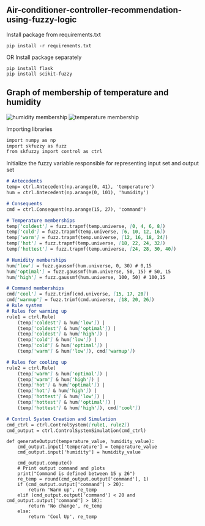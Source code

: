 ## Air-conditioner-controller-recommendation-using-fuzzy-logic

Install package from requirements.txt
```
pip install -r requirements.txt
````
OR
Install package separately
```
pip install flask
pip install scikit-fuzzy
```
## Graph of membership of temperature and humidity
![humidity membership](https://user-images.githubusercontent.com/45820805/219877617-8b9d089c-0f3c-42e4-8aba-abf0c3c19f2e.png)
![temperature membership](https://user-images.githubusercontent.com/45820805/219877621-a31e0f00-5baa-4335-a4e4-d0aaf3f32fde.png)

Importing libraries
```markdown
import numpy as np
import skfuzzy as fuzz
from skfuzzy import control as ctrl
```
Initialize the fuzzy variable responsible for representing input set and output set
```markdown
# Antecedents
temp= ctrl.Antecedent(np.arange(0, 41), 'temperature')
hum = ctrl.Antecedent(np.arange(0, 101), 'humidity')

# Consequents
cmd = ctrl.Consequent(np.arange(15, 27), 'command')
```
```markdown
# Temperature memberships
temp['coldest'] = fuzz.trapmf(temp.universe, [0, 4, 6, 8])
temp['cold'] = fuzz.trapmf(temp.universe, [6, 10, 12, 16])
temp['warm'] = fuzz.trapmf(temp.universe, [12, 16, 18, 24])
temp['hot'] = fuzz.trapmf(temp.universe, [18, 22, 24, 32])
temp['hottest'] = fuzz.trapmf(temp.universe, [24, 28, 30, 40])

# Humidity memberships
hum['low'] = fuzz.gaussmf(hum.universe, 0, 30) # 0,15
hum['optimal'] = fuzz.gaussmf(hum.universe, 50, 15) # 50, 15
hum['high'] = fuzz.gaussmf(hum.universe, 100, 50) # 100,15

# Command memberships
cmd['cool'] = fuzz.trimf(cmd.universe, [15, 17, 20])
cmd['warmup'] = fuzz.trimf(cmd.universe, [18, 20, 26])
# Rule system
# Rules for warming up
rule1 = ctrl.Rule(
    (temp['coldest'] & hum['low']) |
    (temp['coldest'] & hum['optimal']) |
    (temp['coldest'] & hum['high']) |
    (temp['cold'] & hum['low']) |
    (temp['cold'] & hum['optimal']) |
    (temp['warm'] & hum['low']), cmd['warmup'])

# Rules for cooling up
rule2 = ctrl.Rule(
    (temp['warm'] & hum['optimal']) |
    (temp['warm'] & hum['high']) |
    (temp['hot'] & hum['optimal']) |
    (temp['hot'] & hum['high']) |
    (temp['hottest'] & hum['low']) |
    (temp['hottest'] & hum['optimal']) |
    (temp['hottest'] & hum['high']), cmd['cool'])

# Control System Creation and Simulation
cmd_ctrl = ctrl.ControlSystem([rule1, rule2])
cmd_output = ctrl.ControlSystemSimulation(cmd_ctrl)
```

```
def generateOutput(temperature_value, humidity_value):
    cmd_output.input['temperature'] = temperature_value
    cmd_output.input['humidity'] = humidity_value

    cmd_output.compute()
    # Print output command and plots
    print("Command is defined between 15 y 26")
    re_temp = round(cmd_output.output['command'], 1)
    if (cmd_output.output['command'] > 20):
        return 'Warm up', re_temp
    elif (cmd_output.output['command'] < 20 and cmd_output.output['command'] > 18):
        return 'No change', re_temp
    else:
        return 'Cool Up', re_temp
```

